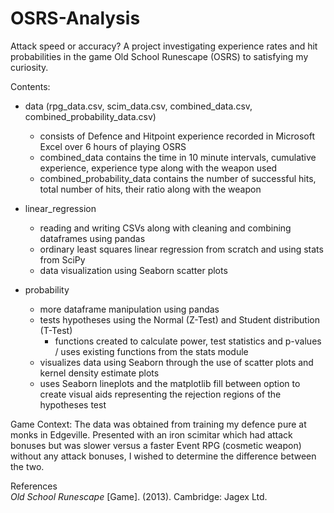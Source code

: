 # OSRS-Analysis
Attack speed or accuracy?
A project investigating experience rates and hit probabilities in the game Old School Runescape (OSRS) to satisfying my curiosity.

Contents:
* data (rpg_data.csv, scim_data.csv, combined_data.csv, combined_probability_data.csv) 
  * consists of Defence and Hitpoint experience recorded in Microsoft Excel over 6 hours of playing OSRS
  * combined_data contains the time in 10 minute intervals, cumulative experience, experience type along with the weapon used
  * combined_probability_data contains the number of successful hits, total number of hits, their ratio along with the weapon 
  
* linear_regression
  * reading and writing CSVs along with cleaning and combining dataframes using pandas
  * ordinary least squares linear regression from scratch and using stats from SciPy
  * data visualization using Seaborn scatter plots
  
* probability
  * more dataframe manipulation using pandas
  * tests hypotheses using the Normal (Z-Test) and Student distribution (T-Test)
    * functions created to calculate power, test statistics and p-values / uses existing functions from the stats module
  * visualizes data using Seaborn through the use of scatter plots and kernel density estimate plots
  * uses Seaborn lineplots and the matplotlib fill between option to create visual aids representing the rejection regions of the hypotheses test 
  
Game Context:
The data was obtained from training my defence pure at monks in Edgeville. Presented with an iron scimitar which had attack bonuses but was slower versus a faster Event RPG (cosmetic weapon) without any attack bonuses, I wished to determine the difference between the two.

References\
*Old School Runescape* [Game]. (2013). Cambridge: Jagex Ltd.
